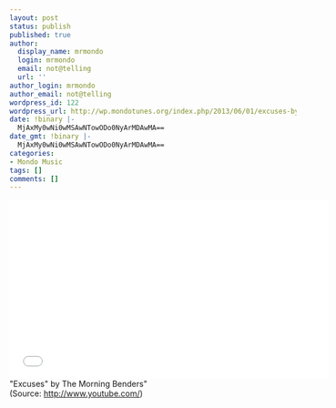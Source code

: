 ```yaml
---
layout: post
status: publish
published: true
author:
  display_name: mrmondo
  login: mrmondo
  email: not@telling
  url: ''
author_login: mrmondo
author_email: not@telling
wordpress_id: 122
wordpress_url: http://wp.mondotunes.org/index.php/2013/06/01/excuses-by-the-morning-benders/
date: !binary |-
  MjAxMy0wNi0wMSAwNTowODo0NyArMDAwMA==
date_gmt: !binary |-
  MjAxMy0wNi0wMSAwNTowODo0NyArMDAwMA==
categories:
- Mondo Music
tags: []
comments: []
---
```

<iframe width="560" height="315" src="//www.youtube.com/embed/aeE82XyNkyM" frameborder="0"> </iframe>
"Excuses" by The Morning Benders"
<div class="attribution">(<span>Source:</span> <a href="http://www.youtube.com/">http://www.youtube.com/</a>)</div>
